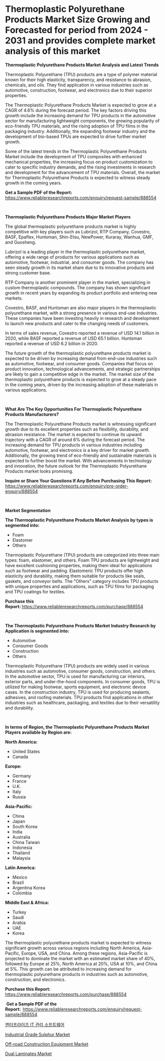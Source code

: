 <p><h1>Thermoplastic Polyurethane Products Market Size Growing and Forecasted for period from 2024 - 2031 and provides complete market analysis of this market</h1></p><p><strong>Thermoplastic Polyurethane Products Market Analysis and Latest Trends</strong></p>
<p><p>Thermoplastic Polyurethane (TPU) products are a type of polymer material known for their high elasticity, transparency, and resistance to abrasion, chemicals, and oils. They find application in various industries such as automotive, construction, footwear, and electronics due to their superior properties.</p><p>The Thermoplastic Polyurethane Products Market is expected to grow at a CAGR of 4.6% during the forecast period. The key factors driving this growth include the increasing demand for TPU products in the automotive sector for manufacturing lightweight components, the growing popularity of eco-friendly TPU materials, and the rising adoption of TPU films in the packaging industry. Additionally, the expanding footwear industry and the development of bio-based TPUs are expected to drive further market growth.</p><p>Some of the latest trends in the Thermoplastic Polyurethane Products Market include the development of TPU composites with enhanced mechanical properties, the increasing focus on product customization to cater to specific industry demands, and the rising investments in research and development for the advancement of TPU materials. Overall, the market for Thermoplastic Polyurethane Products is expected to witness steady growth in the coming years.</p></p>
<p><strong>Get a Sample PDF of the Report:&nbsp;</strong> <a href="https://www.reliableresearchreports.com/enquiry/request-sample/888554">https://www.reliableresearchreports.com/enquiry/request-sample/888554</a></p>
<p>&nbsp;</p>
<p><strong>Thermoplastic Polyurethane Products Major Market Players</strong></p>
<p><p>The global thermoplastic polyurethane products market is highly competitive with key players such as Lubrizol, RTP Company, Covestro, BASF, Epaflex, Huntsman, Shin-Etsu, NewPower, Kuraray, Wanhua, GMF, and Guosheng.</p><p>Lubrizol is a leading player in the thermoplastic polyurethane market, offering a wide range of products for various applications such as automotive, footwear, industrial, and consumer goods. The company has seen steady growth in its market share due to its innovative products and strong customer base.</p><p>RTP Company is another prominent player in the market, specializing in custom thermoplastic compounds. The company has shown significant growth in recent years by expanding its product portfolio and entering new markets.</p><p>Covestro, BASF, and Huntsman are also major players in the thermoplastic polyurethane market, with a strong presence in various end-use industries. These companies have been investing heavily in research and development to launch new products and cater to the changing needs of customers.</p><p>In terms of sales revenue, Covestro reported a revenue of USD 14.1 billion in 2020, while BASF reported a revenue of USD 65.1 billion. Huntsman reported a revenue of USD 6.2 billion in 2020.</p><p>The future growth of the thermoplastic polyurethane products market is expected to be driven by increasing demand from end-use industries such as automotive, footwear, and consumer goods. Companies that focus on product innovation, technological advancements, and strategic partnerships are likely to gain a competitive edge in the market. The market size of the thermoplastic polyurethane products is expected to grow at a steady pace in the coming years, driven by the increasing adoption of these materials in various applications.</p></p>
<p>&nbsp;</p>
<p><strong>What Are The Key Opportunities For Thermoplastic Polyurethane Products Manufacturers?</strong></p>
<p><p>The Thermoplastic Polyurethane Products market is witnessing significant growth due to its excellent properties such as flexibility, durability, and abrasion resistance. The market is expected to continue its upward trajectory with a CAGR of around 6% during the forecast period. The increasing demand for TPU products in various industries including automotive, footwear, and electronics is a key driver for market growth. Additionally, the growing trend of eco-friendly and sustainable materials is expected to further boost the market. With advancements in technology and innovation, the future outlook for the Thermoplastic Polyurethane Products market looks promising.</p></p>
<p><strong>Inquire or Share Your Questions If Any Before Purchasing This Report:</strong> <a href="https://www.reliableresearchreports.com/enquiry/pre-order-enquiry/888554">https://www.reliableresearchreports.com/enquiry/pre-order-enquiry/888554</a></p>
<p>&nbsp;</p>
<p><strong>Market Segmentation</strong></p>
<p><strong>The Thermoplastic Polyurethane Products Market Analysis by types is segmented into:</strong></p>
<p><ul><li>Foam</li><li>Elastomer</li><li>Others</li></ul></p>
<p><p>Thermoplastic Polyurethane (TPU) products are categorized into three main types: foam, elastomer, and others. Foam TPU products are lightweight and have excellent cushioning properties, making them ideal for applications such as footwear and padding. Elastomeric TPU products offer high elasticity and durability, making them suitable for products like seals, gaskets, and conveyor belts. The "Others" category includes TPU products with unique properties and applications, such as TPU films for packaging and TPU coatings for textiles.</p></p>
<p><strong>Purchase this Report:&nbsp;</strong><a href="https://www.reliableresearchreports.com/purchase/888554">https://www.reliableresearchreports.com/purchase/888554</a></p>
<p>&nbsp;</p>
<p><strong>The Thermoplastic Polyurethane Products Market Industry Research by Application is segmented into:</strong></p>
<p><ul><li>Automotive</li><li>Consumer Goods</li><li>Construction</li><li>Others</li></ul></p>
<p><p>Thermoplastic Polyurethane (TPU) products are widely used in various industries such as automotive, consumer goods, construction, and others. In the automotive sector, TPU is used for manufacturing car interiors, exterior parts, and under-the-hood components. In consumer goods, TPU is utilized for making footwear, sports equipment, and electronic device cases. In the construction industry, TPU is used for producing sealants, adhesives, and roofing materials. TPU products find applications in other industries such as healthcare, packaging, and textiles due to their versatility and durability.</p></p>
<p>&nbsp;</p>
<p><strong>In terms of Region, the Thermoplastic Polyurethane Products Market Players available by Region are:</strong></p>
<p>
    <p> <strong> North America: </strong>
        <ul>
            <li>United States</li>
            <li>Canada</li>
        </ul>
        </p> 
    <p> <strong> Europe: </strong>
        <ul>
            <li>Germany</li>
            <li>France</li>
            <li>U.K.</li>
            <li>Italy</li>
            <li>Russia</li>
        </ul>
        </p> 
    <p> <strong> Asia-Pacific: </strong>
        <ul>
            <li>China</li>
            <li>Japan</li>
            <li>South Korea</li>
            <li>India</li>
            <li>Australia</li>
            <li>China Taiwan</li>
            <li>Indonesia</li>
            <li>Thailand</li>
            <li>Malaysia</li>
        </ul>
        </p> 
    <p> <strong> Latin America: </strong>
        <ul>
            <li>Mexico</li>
            <li>Brazil</li>
            <li>Argentina Korea</li>
            <li>Colombia</li>
        </ul>
        </p> 
    <p> <strong> Middle East & Africa: </strong>
        <ul>
            <li>Turkey</li>
            <li>Saudi</li>
            <li>Arabia</li>
            <li>UAE</li>
            <li>Korea</li>
        </ul>
    </p>
    </p>
<p><p>The thermoplastic polyurethane products market is expected to witness significant growth across various regions including North America, Asia-Pacific, Europe, USA, and China. Among these regions, Asia-Pacific is projected to dominate the market with an estimated market share of 40%, followed by Europe at 25%, North America at 20%, USA at 10%, and China at 5%. This growth can be attributed to increasing demand for thermoplastic polyurethane products in industries such as automotive, construction, and electronics.</p></p>
<p><strong>Purchase this Report: </strong><a href="https://www.reliableresearchreports.com/purchase/888554">https://www.reliableresearchreports.com/purchase/888554</a></p>
<p>&nbsp;<strong>Get a Sample PDF of the Report:&nbsp;&nbsp;</strong><a href="https://www.reliableresearchreports.com/enquiry/request-sample/888554">https://www.reliableresearchreports.com/enquiry/request-sample/888554</a></p>
<p><strong></strong></p>
<p><p><a href="https://medium.com/@genius6587678/%EA%B8%B0%EC%97%85-it-%EA%B4%80%EB%A6%AC-%EC%86%8C%ED%94%84%ED%8A%B8%EC%9B%A8%EC%96%B4-%EC%8B%9C%EC%9E%A5-%EC%A0%90%EC%9C%A0%EC%9C%A8-%EC%A7%84%ED%99%94-%EB%B0%8F-%EC%8B%9C%EC%9E%A5-%EC%84%B1%EC%9E%A5-%EB%8F%99%ED%96%A5-2024-2031-11f15aef52b1">엔터프라이즈 IT 관리 소프트웨어</a></p><p><a href="https://view.publitas.com/reportprime-1/industrial-grade-sulphur-market-research-report-provides-thorough-industry-overview-which-offers-an-in-depth-analysis-of-product-trends-and-new-market-divisions/">Industrial Grade Sulphur Market</a></p><p><a href="https://view.publitas.com/reportprime-1/off-road-construction-equipment-market-size-growth-and-forecast-from-2023-2030/">Off-road Construction Equipment Market</a></p><p><a href="https://gentle-editor-9db.notion.site/Dual-Laminates-Market-Size-and-Growth-Market-Segmentation-Regional-and-Country-Breakdowns-and-Mar-b4c123cd02694b46bbc0237590424492">Dual Laminates Market</a></p></p>